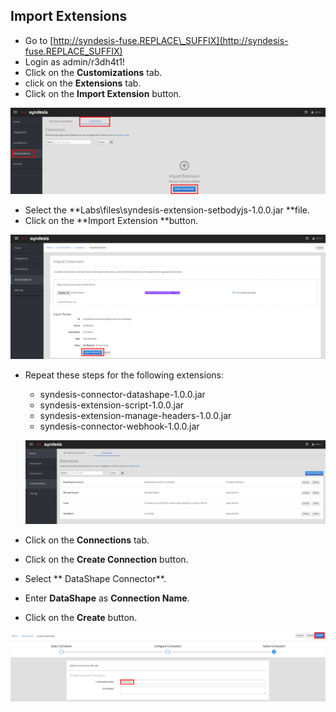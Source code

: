 ## Import Extensions

* Go to [http://syndesis-fuse.REPLACE\_SUFFIX](http://syndesis-fuse.REPLACE_SUFFIX)
* Login as admin/r3dh4t1!
* Click on the **Customizations** tab.
* click on the **Extensions** tab.
* Click on the **Import Extension** button.

![](/assets/ignite-Extensions.png)

* Select the **Labs\files\syndesis-extension-setbodyjs-1.0.0.jar **file.
* Click on the **Import Extension **button.

![](/assets/ignite-ImportExtension.png)

* Repeat these steps for the following extensions:

  * syndesis-connector-datashape-1.0.0.jar
  * syndesis-extension-script-1.0.0.jar
  * syndesis-extension-manage-headers-1.0.0.jar
  * syndesis-connector-webhook-1.0.0.jar

  ![](/assets/ignite-ImportedExtensions.png)

* Click on the **Connections** tab.

* Click on the **Create Connection** button.
* Select ** DataShape Connector**.
* Enter **DataShape** as **Connection Name**.
* Click on the **Create** button.

![](/assets/ignite-CreateDataShapeConnection.png)

